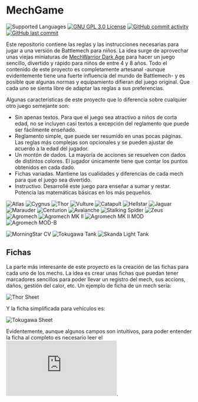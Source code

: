 # MechGame
![Supported Languages](https://img.shields.io/badge/Supported-%F0%9F%87%AA%F0%9F%87%B8languages-blue.svg)
[![GNU GPL 3.0 License](https://img.shields.io/badge/license-GNU_GPL_3.0-brightgreen.svg)](https://github.com/softwaremagico/MechGame/blob/main/LICENSE)
[![GitHub commit activity](https://img.shields.io/github/commit-activity/y/softwaremagico/MechGame)](https://github.com/softwaremagico/MechGame)
[![GitHub last commit](https://img.shields.io/github/last-commit/softwaremagico/MechGame)](https://github.com/softwaremagico/MechGame)

Este repositorio contiene las reglas y las instrucciones necesarias para jugar a una versión de Battlemech para niños. La idea surge de aprovechar unas viejas miniaturas de [MechWarrior Dark Age](https://en.wikipedia.org/wiki/MechWarrior:_Dark_Age) para hacer un juego sencillo, divertido y rápido para niños de entre 4 y 8 años. Todo el contenido de este proyecto es completamente artesanal -aunque evidentemente tiene una fuerte influencia del mundo de Battlemech- y es posible que algunas normas y equipamiento difieran del juego original. Que cada uno se sienta libre de adaptar las reglas a sus preferencias. 

Algunas características de este proyecto que lo diferencia sobre cualquier otro juego semejante son:

- Sin apenas textos. Para que el juego sea atractivo a niños de corta edad, no se incluyen casi textos a excepción del reglamento que puede ser fácilmente enseñado. 
- Reglamento simple, que puede ser resumido en unas pocas páginas. Las reglas más complejas son opcionales y se pueden ajustar de acuerdo a la edad del jugador. 
- Un montón de dados. La mayoría de acciones se resuelven con dados de distintos colores. El jugador únicamente tiene que contar los puntos obtenidos en cada dado. 
- Fichas variadas. Mantiene las cualidades y diferencias de cada mech para que el juego sea divertido. 
- Instructivo. Desarrollé este juego para enseñar a sumar y restar. Potencia las matemáticas básicas en los más pequeños. 

![Atlas](https://github.com/softwaremagico/MechGame/blob/main/Mechs/Drawings/DereckHasbani.svg)
![Cygnus](https://github.com/softwaremagico/MechGame/blob/main/Mechs/Drawings/Cygnus.svg)
![Thor](https://github.com/softwaremagico/MechGame/blob/main/Mechs/Drawings/Thor.svg)
![Vulture](https://github.com/softwaremagico/MechGame/blob/main/Mechs/Drawings/Vulture%20MK%20IV.svg)
![Catapult](https://github.com/softwaremagico/MechGame/blob/main/Mechs/Drawings/Catapult.svg)
![Hellstar](https://github.com/softwaremagico/MechGame/blob/main/Mechs/Drawings/Hellstar.svg)
![Jaguar](https://github.com/softwaremagico/MechGame/blob/main/Mechs/Drawings/Jaguar.svg)
![Marauder](https://github.com/softwaremagico/MechGame/blob/main/Mechs/Drawings/Marauder.svg)
![Centurion](https://github.com/softwaremagico/MechGame/blob/main/Mechs/Drawings/Centurion.svg)
![Avalanche](https://github.com/softwaremagico/MechGame/blob/main/Mechs/Drawings/Avalanche.svg)
![Stalking Spider](https://github.com/softwaremagico/MechGame/blob/main/Mechs/Drawings/Hellstar.svg)
![Zeus](https://github.com/softwaremagico/MechGame/blob/main/Mechs/Drawings/Zeus.svg)
![Agromech](https://github.com/softwaremagico/MechGame/blob/main/Mechs/Drawings/Agromech.svg)
![Agromech MK II](https://github.com/softwaremagico/MechGame/blob/main/Mechs/Drawings/Agromech%20MK%20II.svg)
![Agromech MK II MOD](https://github.com/softwaremagico/MechGame/blob/main/Mechs/Drawings/Agromech%20MK%20II%20MOD.svg)
![Agromech MOD-B](https://github.com/softwaremagico/MechGame/blob/main/Mechs/Drawings/Agromech%20MOD-B.svg)


![MorningStar CV](https://github.com/softwaremagico/MechGame/blob/main/Vehicles/Drawings/MorningStar%20CV.svg)
![Tokugawa Tank](https://github.com/softwaremagico/MechGame/blob/main/Vehicles/Drawings/Tokugawa.svg)
![Skanda Light Tank](https://github.com/softwaremagico/MechGame/blob/main/Vehicles/Drawings/Skanda.svg)

## Fichas
La parte más interesante de este proyecto es la creación de las fichas para cada uno de los mechs. La idea es crear unas fichas que puedan tener marcadores sencillos para poder llevar un registro del mech, sus accions, daños, gestión del calor, etc. Un ejemplo de ficha de un mech sería:

![Thor Sheet](https://github.com/softwaremagico/MechGame/blob/main/PNG/Thor.png)

Y la ficha simplificada para vehículos es:

![Tokugawa Sheet](https://github.com/softwaremagico/MechGame/blob/main/PNG/Tokugawa%20Tank.png)

Evidentemente, aunque algunos campos son intuitivos, para poder entender la ficha al completo es necesario leer el ![Reglamento](https://github.com/softwaremagico/MechGame/blob/main/Rules/Reglamento.pdf). 
